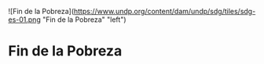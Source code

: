![Fin de la Pobreza](https://www.undp.org/content/dam/undp/sdg/tiles/sdg-es-01.png "Fin de la Pobreza" "left")
# Fin de la Pobreza
